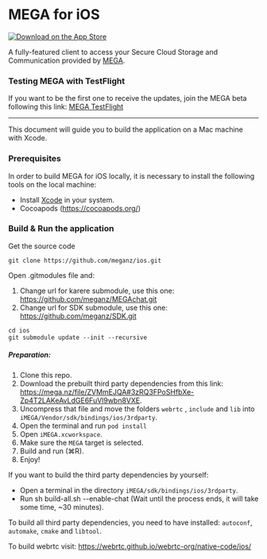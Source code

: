 MEGA for iOS
===============

[![Download on the App Store](https://linkmaker.itunes.apple.com/en-us/badge-lrg.svg?releaseDate=2013-11-26&kind=iossoftware&bubble=ios_apps)](https://apps.apple.com/app/mega/id706857885?mt=8)

A fully-featured client to access your Secure Cloud Storage and Communication provided by [MEGA](https://mega.nz).

### Testing MEGA with TestFlight

If you want to be the first one to receive the updates, join the MEGA beta following this link: [MEGA TestFlight](https://testflight.apple.com/join/4x1P5Tnx)

---

This document will guide you to build the application on a Mac machine with Xcode.

### Prerequisites
In order to build MEGA for iOS locally, it is necessary to install the following tools on the local machine:

- Install [Xcode](https://itunes.apple.com/app/xcode/id497799835?mt=12) in your system.
- Cocoapods (https://cocoapods.org/)



### Build & Run the application

Get the source code

```
git clone https://github.com/meganz/ios.git
```

Open .gitmodules file and:
1. Change url for karere submodule, use this one: https://github.com/meganz/MEGAchat.git
2. Change url for SDK submodule, use this one: https://github.com/meganz/SDK.git

```
cd ios
git submodule update --init --recursive
```

##### Preparation:
1. Clone this repo.
2. Download the prebuilt third party dependencies from this link: https://mega.nz/file/ZVMmEJQA#3zRQ3FPoSHfbXe-Zp4T2LAKeAvLdGE6FuVl9wbn8VXE.
3. Uncompress that file and move the folders `webrtc` , `include` and `lib` into `iMEGA/Vendor/sdk/bindings/ios/3rdparty`.
4. Open the terminal and run `pod install`
5. Open `iMEGA.xcworkspace`.
6. Make sure the `MEGA` target is selected.
7. Build and run (⌘R).
8. Enjoy!

If you want to build the third party dependencies by yourself: 
- Open a terminal in the directory `iMEGA/sdk/bindings/ios/3rdparty`. 
- Run sh build-all.sh --enable-chat (Wait until the process ends, it will take some time, ~30 minutes). 

To build all third party dependencies, you need to have installed: `autoconf`, `automake`, `cmake` and `libtool`. 

To build webrtc visit: https://webrtc.github.io/webrtc-org/native-code/ios/
